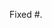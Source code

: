 <!--

Please apply the [Conventional Commits Specification](https://www.conventionalcommits.org/) on git commit messages.

For example:

| Type | Message |
|:---|:---|
| Bug Fix | `fix: correct typos` |
| Feature | `feat: add the foobar parameter` |
| Documentation | `docs: document the foobar parameter` |
| Style | `style: change the background color to blue` |
| Performance | `perf: remove unused CSS` |
| Chore | `chore(docker): fix build`, `chore(github): create PULL_REQUEST_TEMPLATE.md` |

-->


<!-- Refer to a related issue -->
Fixed #.
